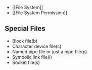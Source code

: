 - [[File System]]
- [[File System Permission]]

## Special Files
- Block file(b) 
- Character device file(c) 
- Named pipe file or just a pipe file(p) 
- Symbolic link file(l) 
- Socket file(s)